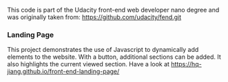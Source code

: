 This code is part of the Udacity front-end web developer nano degree and was originally taken from:
https://github.com/udacity/fend.git


### Landing Page
This project demonstrates the use of Javascript to dynamically add elements to the website.
With a button, additional sections can be added. It also highlights the current viewed section.
Have a look at https://hq-jiang.github.io/front-end-landing-page/
